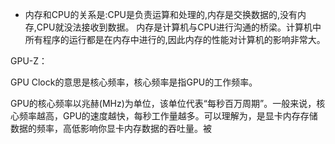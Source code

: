 - 内存和CPU的关系是:CPU是负责运算和处理的,内存是交换数据的,没有内存,CPU就没法接收到数据。 内存是计算机与CPU进行沟通的桥梁。计算机中所有程序的运行都是在内存中进行的,因此内存的性能对计算机的影响非常大。




GPU-Z：

GPU Clock的意思是核心频率，核心频率是指GPU的工作频率。

GPU的核心频率以兆赫(MHz)为单位，该单位代表“每秒百万周期”。一般来说，核心频率越高，GPU的速度越快，每秒工作量越多。可以理解为，是显卡内存存储数据的频率，高低影响你显卡内存数据的吞吐量。被
